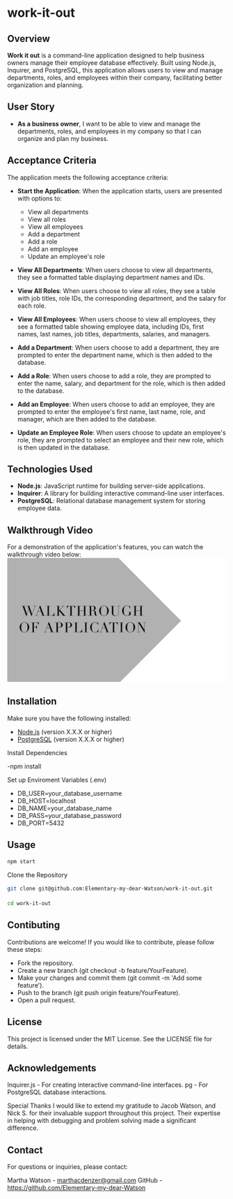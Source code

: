 # work-it-out

## Overview

**Work it out** is a command-line application designed to help business owners manage their employee database effectively. Built using Node.js, Inquirer, and PostgreSQL, this application allows users to view and manage departments, roles, and employees within their company, facilitating better organization and planning.

## User Story

- **As a business owner**, I want to be able to view and manage the departments, roles, and employees in my company so that I can organize and plan my business.

## Acceptance Criteria

The application meets the following acceptance criteria:

- **Start the Application**: When the application starts, users are presented with options to:
  - View all departments
  - View all roles
  - View all employees
  - Add a department
  - Add a role
  - Add an employee
  - Update an employee's role

- **View All Departments**: When users choose to view all departments, they see a formatted table displaying department names and IDs.

- **View All Roles**: When users choose to view all roles, they see a table with job titles, role IDs, the corresponding department, and the salary for each role.

- **View All Employees**: When users choose to view all employees, they see a formatted table showing employee data, including IDs, first names, last names, job titles, departments, salaries, and managers.

- **Add a Department**: When users choose to add a department, they are prompted to enter the department name, which is then added to the database.

- **Add a Role**: When users choose to add a role, they are prompted to enter the name, salary, and department for the role, which is then added to the database.

- **Add an Employee**: When users choose to add an employee, they are prompted to enter the employee's first name, last name, role, and manager, which are then added to the database.

- **Update an Employee Role**: When users choose to update an employee's role, they are prompted to select an employee and their new role, which is then updated in the database.

## Technologies Used

- **Node.js**: JavaScript runtime for building server-side applications.
- **Inquirer**: A library for building interactive command-line user interfaces.
- **PostgreSQL**: Relational database management system for storing employee data.

## Walkthrough Video

For a demonstration of the application's features, you can watch the walkthrough video below:
[![Watch the video](./img/thumbnail.jpg)](https://drive.google.com/file/d/1z9iVs0zZjErLjPuewxgk_WNtBkE0Ln-1/view?usp=drive_link)

## Installation

Make sure you have the following installed:

- [Node.js](https://nodejs.org/en/download/) (version X.X.X or higher)
- [PostgreSQL](https://www.postgresql.org/download/) (version X.X.X or higher)

Install Dependencies

-npm install

Set up Enviroment Variables (.env)

- DB_USER=your_database_username
- DB_HOST=localhost
- DB_NAME=your_database_name
- DB_PASS=your_database_password
- DB_PORT=5432

## Usage

```bash
npm start
```

Clone the Repository

```bash
git clone git@github.com:Elementary-my-dear-Watson/work-it-out.git

cd work-it-out
```

## Contibuting 

Contributions are welcome! If you would like to contribute, please follow these steps:
- Fork the repository.
- Create a new branch (git checkout -b feature/YourFeature).
- Make your changes and commit them (git commit -m 'Add some feature').
- Push to the branch (git push origin feature/YourFeature).
- Open a pull request.

## License 

This project is licensed under the MIT License. See the LICENSE file for details.

## Acknowledgements

Inquirer.js - For creating interactive command-line interfaces.
pg - For PostgreSQL database interactions.

Special Thanks
I would like to extend my gratitude to Jacob Watson, and Nick S. for their invaluable support throughout this project. Their expertise in helping with debugging and problem solving made a significant difference.
## Contact

For questions or inquiries, please contact:

Martha Watson - marthacdenzer@gmail.com
GitHub - https://github.com/Elementary-my-dear-Watson